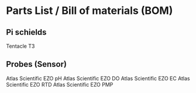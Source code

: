 # Parts List / Bill of materials (BOM) 


## Pi schields

Tentacle T3


## Probes (Sensor)

Atlas Scientific EZO pH
Atlas Scientific EZO DO
Atlas Scientific EZO EC
Atlas Scientific EZO RTD
Atlas Scientific EZO PMP


